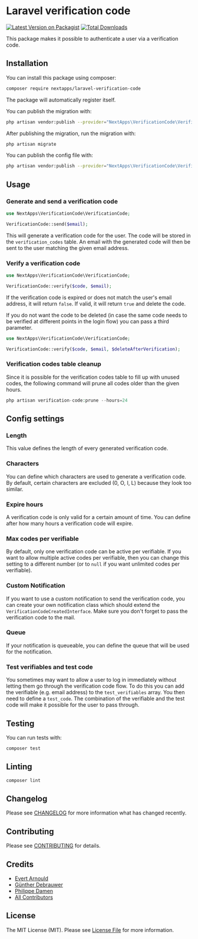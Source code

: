# Laravel verification code

[![Latest Version on Packagist](https://img.shields.io/packagist/v/nextapps/laravel-verification-code.svg?style=flat-square)](https://packagist.org/packages/nextapps/laravel-verification-code)
[![Total Downloads](https://img.shields.io/packagist/dt/nextapps/laravel-verification-code.svg?style=flat-square)](https://packagist.org/packages/nextapps/laravel-verification-code)

This package makes it possible to authenticate a user via a verification code.

## Installation

You can install this package using composer:

```bash
composer require nextapps/laravel-verification-code
```

The package will automatically register itself.

You can publish the migration with:
```bash
php artisan vendor:publish --provider="NextApps\VerificationCode\VerificationCodeServiceProvider" --tag="migrations"
```

After publishing the migration, run the migration with:
```bash
php artisan migrate
```

You can publish the config file with:
```bash
php artisan vendor:publish --provider="NextApps\VerificationCode\VerificationCodeServiceProvider" --tag="config"
```

## Usage

### Generate and send a verification code
```php
use NextApps\VerificationCode\VerificationCode;

VerificationCode::send($email);
```
This will generate a verification code for the user. The code will be stored in the `verification_codes` table. An email with the generated code will then be sent to the user matching the given email address.

### Verify a verification code
```php
use NextApps\VerificationCode\VerificationCode;

VerificationCode::verify($code, $email);
```
If the verification code is expired or does not match the user's email address, it will return `false`. If valid, it will return `true` and delete the code.

If you do not want the code to be deleted (in case the same code needs to be verified at different points in the login flow) you can pass a third parameter.

```php
use NextApps\VerificationCode\VerificationCode;

VerificationCode::verify($code, $email, $deleteAfterVerification);
```


### Verification codes table cleanup

Since it is possible for the verification codes table to fill up with unused codes, the following command will prune all codes older than the given hours.

```php
php artisan verification-code:prune --hours=24
```

## Config settings

### Length
This value defines the length of every generated verification code.

### Characters
You can define which characters are used to generate a verification code. By default, certain characters are excluded (0, O, I, L) because they look too similar.

### Expire hours
A verification code is only valid for a certain amount of time. You can define after how many hours a verification code will expire.

### Max codes per verifiable

By default, only one verification code can be active per verifiable. If you want to allow multiple active codes per verifiable, then you can
change this setting to a different number (or to `null` if you want unlimited codes per verifiable).

### Custom Notification
If you want to use a custom notification to send the verification code, you can create your own notification class which should extend the `VerificationCodeCreatedInterface`. Make sure you don't forget to pass the verification code to the mail.

### Queue
If your notification is queueable, you can  define the queue that will be used for the notification.

### Test verifiables and test code
You sometimes may want to allow a user to log in immediately without letting them go through the verification code flow. To do this you can add the verifiable (e.g. email address) to the `test_verifiables` array. You then need to define a `test_code`. The combination of the verifiable and the test code will make it possible for the user to pass through.

## Testing
You can run tests with:
``` bash
composer test
```
## Linting

```bash
composer lint
```
## Changelog

Please see [CHANGELOG](CHANGELOG.md) for more information what has changed recently.

## Contributing

Please see [CONTRIBUTING](CONTRIBUTING.md) for details.

## Credits

- [Evert Arnould](https://github.com/earnould)
- [Günther Debrauwer](https://github.com/gdebrauwer)
- [Philippe Damen](https://github.com/yinx)
- [All Contributors](../../contributors)

## License

The MIT License (MIT). Please see [License File](LICENSE.md) for more information.
